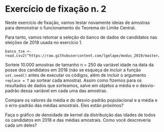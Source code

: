 # Exercício de fixação n. 2

Neste exercício de fixação, vamos testar novamente ideias de amostras para demonstrar o funcionamento do Teorema do Limite Central.

Para tanto, vamos retomar a seleção do banco de dados de candidatos nas eleições de 2018 usada no exercício 1.

```
banco_tse <- read.csv2("https://raw.githubusercontent.com/lgelape/modus_2019/master/Bancos/candidatos2018_filtrado.csv")
```

Sorteie 10.000 amostras de tamanho n = 250 da variável idade na data da posse dos candidatos em 2018 (não se esqueça de incluir a função `set.seed()` antes de executar os códigos, além de incluir o argumento `replace = T` ao sortear cada amostra). Assim como fizemos para os resultados de dados que sorteamos, salve em objetos a média e o desvio-padrão dessa variável em cada uma das amostras.

Compare os valores da média e do desvio-padrão populacional e a média e o erro-padrão das médias amostrais. Eles estão próximos?

Faça o gráfico de densidade de kernel da distribuição das idades de todos os candidatos em 2018 e das médias amostrais. Como você descreveria cada um deles?







